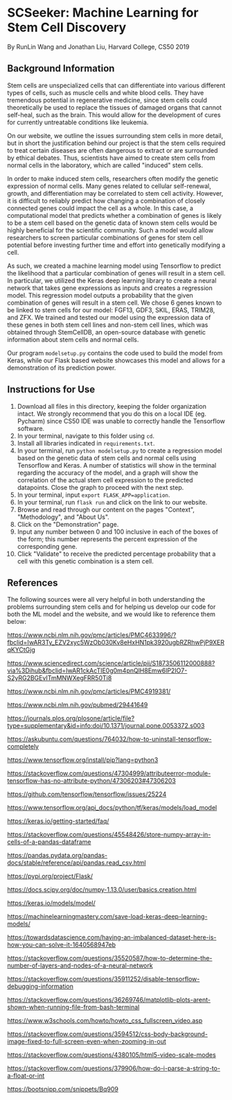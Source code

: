 # SCSeeker: Machine Learning for Stem Cell Discovery
By RunLin Wang and Jonathan Liu, Harvard College, CS50 2019

## Background Information
Stem cells are unspecialized cells that can differentiate into various different types of cells, such as muscle cells and white blood cells. They have tremendous potential in regenerative medicine, since stem cells could theoretically be used to replace the tissues of damaged organs that cannot self-heal, such as the brain. This would allow for the development of cures for currently untreatable conditions like leukemia.

On our website, we outline the issues surrounding stem cells in more detail, but in short the justification behind our project is that the stem cells required to treat certain diseases are often dangerous to extract or are surrounded by ethical debates. Thus, scientists have aimed to create stem cells from normal cells in the laboratory, which are called "induced" stem cells. 

In order to make induced stem cells, researchers often modify the genetic expression of normal cells. Many genes related to cellular self-renewal, growth, and differentiation may be correlated to stem cell activity. However, it is difficult to reliably predict how changing a combination of closely connected genes could impact the cell as a whole. In this case, a computational model that predicts whether a combination of genes is likely to be a stem cell based on the genetic data of known stem cells would be highly beneficial for the scientific community. Such a model would allow researchers to screen particular combinations of genes for stem cell potential before investing further time and effort into genetically modifying a cell.

As such, we created a machine learning model using Tensorflow to predict the likelihood that a particular combination of genes will result in a stem cell. In particular, we utilized the Keras deep learning library to create a neural network that takes gene expressions as inputs and creates a regression model. This regression model outputs a probability that the given combination of genes will result in a stem cell. We chose 6 genes known to be linked to stem cells for our model: FGF13, GDF3, SKIL, ERAS, TRIM28, and ZFX. We trained and tested our model using the expression data of these genes in both stem cell lines and non-stem cell lines, which was obtained through StemCellDB, an open-source database with genetic information about stem cells and normal cells.

Our program `modelsetup.py` contains the code used to build the model from Keras, while our Flask based website showcases this model and allows for a demonstration of its prediction power.

## Instructions for Use

1. Download all files in this directory, keeping the folder organization intact. We strongly recommend that you do this on a local IDE (eg. Pycharm) since CS50 IDE was unable to correctly handle the Tensorflow software.
2. In your terminal, navigate to this folder using `cd`.
3. Install all libraries indicated in `requirements.txt`.
4. In your terminal, run `python modelsetup.py` to create a regression model based on the genetic data of stem cells and normal cells using Tensorflow and Keras. A number of statistics will show in the terminal regarding the accuracy of the model, and a graph will show the correlation of the actual stem cell expression to the predicted datapoints. Close the graph to proceed with the next step.
5. In your terminal, input `export FLASK_APP=application`.
6. In your terminal, run `flask run` and click on the link to our website.
7. Browse and read through our content on the pages "Context", "Methodology", and "About Us".
8. Click on the "Demonstration" page.
9. Input any number between 0 and 100 inclusive in each of the boxes of the form; this number represents the percent expression of the corresponding gene.
10. Click "Validate" to receive the predicted percentage probability that a cell with this genetic combination is a stem cell.

## References
The following sources were all very helpful in both understanding the problems surrounding stem cells and for helping us develop our code for both the ML model and the website, and we would like to reference them below:

https://www.ncbi.nlm.nih.gov/pmc/articles/PMC4633996/?fbclid=IwAR3Ty_EZV2xyc5WzOb030Kv8eHxHN1pk3920ugbRZRhwPjP9XERqKYCtGjg

https://www.sciencedirect.com/science/article/pii/S1873506112000888?via%3Dihub&fbclid=IwAR1ckAcTIE0g0m4pnQlH8Emw6lP2IO7-S2yRG2BGEvITmMNWXegFRR50Ti8

https://www.ncbi.nlm.nih.gov/pmc/articles/PMC4919381/

https://www.ncbi.nlm.nih.gov/pubmed/29441649

https://journals.plos.org/plosone/article/file?type=supplementary&id=info:doi/10.1371/journal.pone.0053372.s003

https://askubuntu.com/questions/764032/how-to-uninstall-tensorflow-completely

https://www.tensorflow.org/install/pip?lang=python3

https://stackoverflow.com/questions/47304999/attributeerror-module-tensorflow-has-no-attribute-python/47306203#47306203

https://github.com/tensorflow/tensorflow/issues/25224

https://www.tensorflow.org/api_docs/python/tf/keras/models/load_model

https://keras.io/getting-started/faq/

https://stackoverflow.com/questions/45548426/store-numpy-array-in-cells-of-a-pandas-dataframe

https://pandas.pydata.org/pandas-docs/stable/reference/api/pandas.read_csv.html

https://pypi.org/project/Flask/

https://docs.scipy.org/doc/numpy-1.13.0/user/basics.creation.html

https://keras.io/models/model/

https://machinelearningmastery.com/save-load-keras-deep-learning-models/

https://towardsdatascience.com/having-an-imbalanced-dataset-here-is-how-you-can-solve-it-1640568947eb

https://stackoverflow.com/questions/35520587/how-to-determine-the-number-of-layers-and-nodes-of-a-neural-network

https://stackoverflow.com/questions/35911252/disable-tensorflow-debugging-information

https://stackoverflow.com/questions/36269746/matplotlib-plots-arent-shown-when-running-file-from-bash-terminal

https://www.w3schools.com/howto/howto_css_fullscreen_video.asp

https://stackoverflow.com/questions/3594512/css-body-background-image-fixed-to-full-screen-even-when-zooming-in-out

https://stackoverflow.com/questions/4380105/html5-video-scale-modes

https://stackoverflow.com/questions/379906/how-do-i-parse-a-string-to-a-float-or-int

https://bootsnipp.com/snippets/Bq909